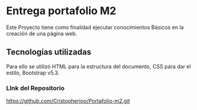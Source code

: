 # Entrega portafolio M2

Este Proyecto tiene como finalidad ejecutar conocimientos Básicos en la creación de una página web.


## Tecnologías utilizadas

Para ello se utilizó HTML para  la estructura del documento, 
CSS para dar el estilo, Bootstrap v5.3.


### LInk del Repositorio
https://github.com/Cristopherjoo/Portafolio-m2.git
